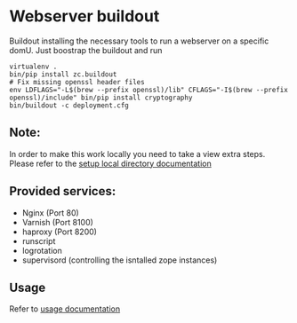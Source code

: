 # Webserver buildout

Buildout installing the necessary tools to run a webserver on a specific domU.
Just boostrap the buildout and run

    virtualenv .
    bin/pip install zc.buildout
    # Fix missing openssl header files
    env LDFLAGS="-L$(brew --prefix openssl)/lib" CFLAGS="-I$(brew --prefix openssl)/include" bin/pip install cryptography
    bin/buildout -c deployment.cfg

## Note:

In order to make this work locally you need to take a view extra steps. Please
refer to the [setup local directory documentation](docs/setup.md)


## Provided services:

* Nginx (Port 80)
* Varnish (Port 8100)
* haproxy (Port 8200)
* runscript
* logrotation
* supervisord (controlling the isntalled zope instances)


## Usage

Refer to [usage documentation](docs/usage.md)

